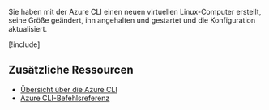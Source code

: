 Sie haben mit der Azure CLI einen neuen virtuellen Linux-Computer erstellt, seine Größe geändert, ihn angehalten und gestartet und die Konfiguration aktualisiert.

<!-- Cleanup sandbox -->
[!include[](../../../includes/azure-sandbox-cleanup.md)]

## <a name="additional-resources"></a>Zusätzliche Ressourcen

- [Übersicht über die Azure CLI](https://docs.microsoft.com/cli/azure/?view=azure-cli-latest)
- [Azure CLI-Befehlsreferenz](https://docs.microsoft.com/cli/azure/reference-index?view=azure-cli-latest)
